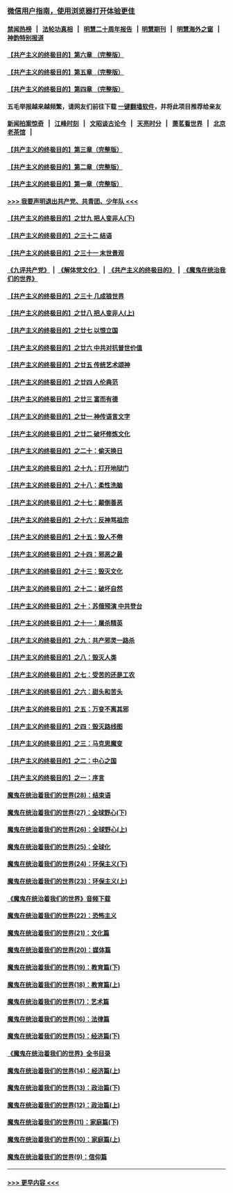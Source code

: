 ### [微信用户指南，使用浏览器打开体验更佳](https://github.com/gfw-breaker/banned-news1/blob/master/indexes/wechat-guide.md?t=0)
#### [禁闻热榜](热点新闻.md?t=0)  &nbsp;&nbsp;|&nbsp;&nbsp; [法轮功真相](https://github.com/gfw-breaker/truth/blob/master/README.md?t=0) &nbsp;&nbsp;|&nbsp;&nbsp; [明慧二十周年报告](https://github.com/gfw-breaker/mh-reports/blob/master/README.md?t=0) &nbsp;&nbsp;|&nbsp;&nbsp;[明慧期刊](https://github.com/gfw-breaker/mh-qikan) &nbsp;&nbsp;|&nbsp;&nbsp; [明慧海外之窗](https://github.com/gfw-breaker/mh-news/blob/master/README.md?t=0) &nbsp;&nbsp;|&nbsp;&nbsp; [神韵特别报道](https://github.com/gfw-breaker/mh-news/blob/master/shenyun.md?t=0)
#### [【共产主义的终极目的】第六章 （完整版）](../pages/nsc422/n11428913.md?t=02171511) 
#### [【共产主义的终极目的】第五章 （完整版）](../pages/nsc422/n11428912.md?t=02171511) 
#### [【共产主义的终极目的】第四章 （完整版）](../pages/nsc422/n11428907.md?t=02171511) 
#### 五毛举报越来越频繁，请网友们前往下载 [一键翻墙软件](https://github.com/gfw-breaker/ssr-accounts)，并将此项目推荐给亲友
#### [新闻拍案惊奇](https://github.com/gfw-breaker/banned-news1/blob/master/pages/link4.md) &nbsp;&nbsp;|&nbsp;&nbsp; [江峰时刻](https://github.com/gfw-breaker/banned-news1/blob/master/pages/link4.md) &nbsp;&nbsp;|&nbsp;&nbsp; [文昭谈古论今](https://github.com/gfw-breaker/banned-news1/blob/master/pages/link4.md) &nbsp;&nbsp;|&nbsp;&nbsp; [天亮时分](https://github.com/gfw-breaker/banned-news1/blob/master/pages/link4.md) &nbsp;&nbsp;|&nbsp;&nbsp; [萧茗看世界](https://github.com/gfw-breaker/banned-news1/blob/master/pages/link4.md) &nbsp;&nbsp;|&nbsp;&nbsp; [北京老茶馆](https://github.com/gfw-breaker/banned-news1/blob/master/pages/link4.md) &nbsp;&nbsp;|&nbsp;&nbsp; 
#### [【共产主义的终极目的】第三章（完整版）](../pages/nsc422/n11428848.md?t=02171511) 
#### [【共产主义的终极目的】第二章（完整版）](../pages/nsc422/n11428831.md?t=02171511) 
#### [【共产主义的终极目的】第一章（完整版）](../pages/nsc422/n11417651.md?t=02171511) 
#### [>>> 我要声明退出共产党、共青团、少年队 <<<](https://github.com/begood0513/goodnews/blob/master/quit/letter.md) 
#### [【共产主义的终极目的】之廿九 把人变非人(下)](../pages/nsc422/n11344140.md?t=02171511) 
#### [【共产主义的终极目的】之三十二 结语](../pages/nsc422/n11360535.md?t=02171511) 
#### [【共产主义的终极目的】之三十一 末世景观](../pages/nsc422/n11351129.md?t=02171511) 
#### [《九评共产党》](https://github.com/begood0513/9ping.md/blob/master/README.md) &nbsp;|&nbsp; [《解体党文化》](../../../../jtdwh.md/blob/master/README.md)  &nbsp;|&nbsp; [《共产主义的终极目的》](../../../../gczydzjmd.md/blob/master/README.md) &nbsp;|&nbsp; [《魔鬼在统治我们的世界》](../../../../mgztzwmdsj.md/blob/master/README.md) 
#### [【共产主义的终极目的】之三十 几成狼世界](../pages/nsc422/n11348280.md?t=02171511) 
#### [【共产主义的终极目的】之廿八 把人变非人(上)](../pages/nsc422/n11340492.md?t=02171511) 
#### [【共产主义的终极目的】之廿七 以恨立国](../pages/nsc422/n11336944.md?t=02171511) 
#### [【共产主义的终极目的】之廿六 中共对抗普世价值](../pages/nsc422/n11324785.md?t=02171511) 
#### [【共产主义的终极目的】之廿五 传统艺术颂神](../pages/nsc422/n11296396.md?t=02171511) 
#### [【共产主义的终极目的】之廿四 人伦典范](../pages/nsc422/n11296397.md?t=02171511) 
#### [【共产主义的终极目的】之廿三 富而有德](../pages/nsc422/n11283598.md?t=02171511) 
#### [【共产主义的终极目的】之廿一 神传语言文字](../pages/nsc422/n11263265.md?t=02171511) 
#### [【共产主义的终极目的】之廿二 破坏修炼文化](../pages/nsc422/n11245728.md?t=02171511) 
#### [【共产主义的终极目的】之二十：偷天换日](../pages/nsc422/n11238846.md?t=02171511) 
#### [【共产主义的终极目的】之十九：打开地狱门](../pages/nsc422/n11206376.md?t=02171511) 
#### [【共产主义的终极目的】之十八：柔性洗脑](../pages/nsc422/n11199994.md?t=02171511) 
#### [【共产主义的终极目的】之十七：颠倒善恶](../pages/nsc422/n11179782.md?t=02171511) 
#### [【共产主义的终极目的】之十六：反神骂祖宗](../pages/nsc422/n11166798.md?t=02171511) 
#### [【共产主义的终极目的】之十五：毁人不倦](../pages/nsc422/n11166792.md?t=02171511) 
#### [【共产主义的终极目的】之十四：邪恶之最](../pages/nsc422/n11150249.md?t=02171511) 
#### [【共产主义的终极目的】之十三：毁灭文化](../pages/nsc422/n11135227.md?t=02171511) 
#### [【共产主义的终极目的】之十二：破坏自然](../pages/nsc422/n11135214.md?t=02171511) 
#### [【共产主义的终极目的】之十：苏俄预演 中共登台](../pages/nsc422/n11118424.md?t=02171511) 
#### [【共产主义的终极目的】之十一：屠杀精英](../pages/nsc422/n11118442.md?t=02171511) 
#### [【共产主义的终极目的】之九：共产邪灵一路杀](../pages/nsc422/n11114139.md?t=02171511) 
#### [【共产主义的终极目的】之八：毁灭人类](../pages/nsc422/n11108503.md?t=02171511) 
#### [【共产主义的终极目的】之七：受苦的还是工农](../pages/nsc422/n11101809.md?t=02171511) 
#### [【共产主义的终极目的】之六：甜头和苦头](../pages/nsc422/n11096971.md?t=02171511) 
#### [【共产主义的终极目的】之五：万变不离其邪](../pages/nsc422/n11091285.md?t=02171511) 
#### [【共产主义的终极目的】之四：毁灭路线图](../pages/nsc422/n11086284.md?t=02171511) 
#### [【共产主义的终极目的】之三：马克思魔变](../pages/nsc422/n11061941.md?t=02171511) 
#### [【共产主义的终极目的】之二：中心之国](../pages/nsc422/n11047728.md?t=02171511) 
#### [【共产主义的终极目的】之一：序言](../pages/nsc422/n11086077.md?t=02171511) 
#### [魔鬼在统治着我们的世界(28)：结束语](../pages/nsc422/n10936246.md?t=02171511) 
#### [魔鬼在统治着我们的世界(27)：全球野心(下)](../pages/nsc422/n10928319.md?t=02171511) 
#### [魔鬼在统治着我们的世界(26)：全球野心(上)](../pages/nsc422/n10900318.md?t=02171511) 
#### [魔鬼在统治着我们的世界(25)：全球化](../pages/nsc422/n10788205.md?t=02171511) 
#### [魔鬼在统治着我们的世界(24)：环保主义(下)](../pages/nsc422/n10695307.md?t=02171511) 
#### [魔鬼在统治着我们的世界(23)：环保主义(上)](../pages/nsc422/n10688613.md?t=02171511) 
#### [《魔鬼在统治着我们的世界》音频下载](../pages/nsc422/n10635553.md?t=02171511) 
#### [魔鬼在统治着我们的世界(22)：恐怖主义](../pages/nsc422/n10614727.md?t=02171511) 
#### [魔鬼在统治着我们的世界(21)：文化篇](../pages/nsc422/n10597706.md?t=02171511) 
#### [魔鬼在统治着我们的世界(20)：媒体篇](../pages/nsc422/n10586579.md?t=02171511) 
#### [魔鬼在统治着我们的世界(19)：教育篇(下)](../pages/nsc422/n10564808.md?t=02171511) 
#### [魔鬼在统治着我们的世界(18)：教育篇(上)](../pages/nsc422/n10526970.md?t=02171511) 
#### [魔鬼在统治着我们的世界(17)：艺术篇](../pages/nsc422/n10499093.md?t=02171511) 
#### [魔鬼在统治着我们的世界(16)：法律篇](../pages/nsc422/n10485969.md?t=02171511) 
#### [魔鬼在统治着我们的世界(15)：经济篇(下)](../pages/nsc422/n10469975.md?t=02171511) 
#### [《魔鬼在统治着我们的世界》全书目录](../pages/nsc422/n10464261.md?t=02171511) 
#### [魔鬼在统治着我们的世界(14)：经济篇(上)](../pages/nsc422/n10457370.md?t=02171511) 
#### [魔鬼在统治着我们的世界(13)：政治篇(下)](../pages/nsc422/n10448270.md?t=02171511) 
#### [魔鬼在统治着我们的世界(12)：政治篇(上)](../pages/nsc422/n10444576.md?t=02171511) 
#### [魔鬼在统治着我们的世界(11)：家庭篇(下)](../pages/nsc422/n10440961.md?t=02171511) 
#### [魔鬼在统治着我们的世界(10)：家庭篇(上)](../pages/nsc422/n10435448.md?t=02171511) 
#### [魔鬼在统治着我们的世界(9)：信仰篇](../pages/nsc422/n10432159.md?t=02171511) 

----
#### [ >>> 更早内容 <<< ](../indexes/nsc422-earlier.md)
